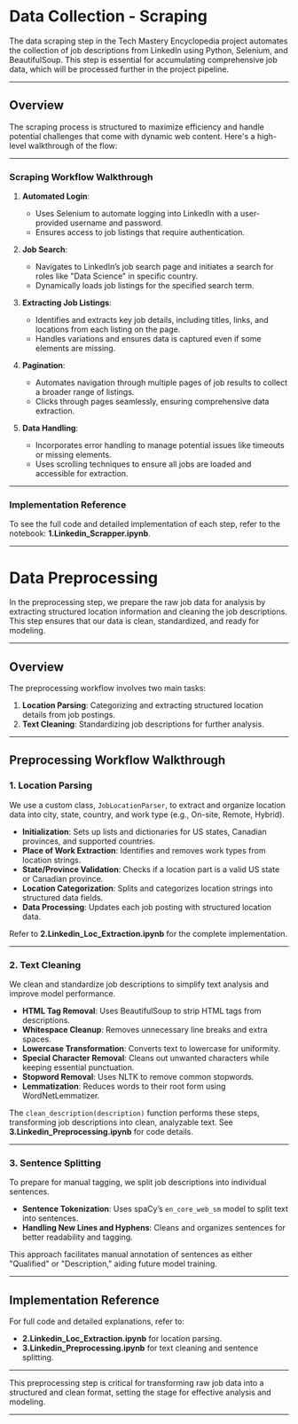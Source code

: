 # Data Collection - Scraping

The data scraping step in the Tech Mastery Encyclopedia project automates the collection of job descriptions from LinkedIn using Python, Selenium, and BeautifulSoup. This step is essential for accumulating comprehensive job data, which will be processed further in the project pipeline.

---

## Overview

The scraping process is structured to maximize efficiency and handle potential challenges that come with dynamic web content. Here's a high-level walkthrough of the flow:

---

### Scraping Workflow Walkthrough

1. **Automated Login**: 
   - Uses Selenium to automate logging into LinkedIn with a user-provided username and password.
   - Ensures access to job listings that require authentication.

2. **Job Search**:
   - Navigates to LinkedIn’s job search page and initiates a search for roles like "Data Science" in specific country.
   - Dynamically loads job listings for the specified search term.

3. **Extracting Job Listings**:
   - Identifies and extracts key job details, including titles, links, and locations from each listing on the page.
   - Handles variations and ensures data is captured even if some elements are missing.

4. **Pagination**:
   - Automates navigation through multiple pages of job results to collect a broader range of listings.
   - Clicks through pages seamlessly, ensuring comprehensive data extraction.

5. **Data Handling**:
   - Incorporates error handling to manage potential issues like timeouts or missing elements.
   - Uses scrolling techniques to ensure all jobs are loaded and accessible for extraction.

---

### Implementation Reference

To see the full code and detailed implementation of each step, refer to the notebook: **1.Linkedin_Scrapper.ipynb**.

---
# Data Preprocessing

In the preprocessing step, we prepare the raw job data for analysis by extracting structured location information and cleaning the job descriptions. This step ensures that our data is clean, standardized, and ready for modeling.

---

## Overview

The preprocessing workflow involves two main tasks:
1. **Location Parsing**: Categorizing and extracting structured location details from job postings.
2. **Text Cleaning**: Standardizing job descriptions for further analysis.

---

## Preprocessing Workflow Walkthrough

### 1. Location Parsing

We use a custom class, `JobLocationParser`, to extract and organize location data into city, state, country, and work type (e.g., On-site, Remote, Hybrid).

- **Initialization**: Sets up lists and dictionaries for US states, Canadian provinces, and supported countries.
- **Place of Work Extraction**: Identifies and removes work types from location strings.
- **State/Province Validation**: Checks if a location part is a valid US state or Canadian province.
- **Location Categorization**: Splits and categorizes location strings into structured data fields.
- **Data Processing**: Updates each job posting with structured location data.

Refer to **2.Linkedin_Loc_Extraction.ipynb** for the complete implementation.

---

### 2. Text Cleaning

We clean and standardize job descriptions to simplify text analysis and improve model performance.

- **HTML Tag Removal**: Uses BeautifulSoup to strip HTML tags from descriptions.
- **Whitespace Cleanup**: Removes unnecessary line breaks and extra spaces.
- **Lowercase Transformation**: Converts text to lowercase for uniformity.
- **Special Character Removal**: Cleans out unwanted characters while keeping essential punctuation.
- **Stopword Removal**: Uses NLTK to remove common stopwords.
- **Lemmatization**: Reduces words to their root form using WordNetLemmatizer.

The `clean_description(description)` function performs these steps, transforming job descriptions into clean, analyzable text. See **3.Linkedin_Preprocessing.ipynb** for code details.

---

### 3. Sentence Splitting

To prepare for manual tagging, we split job descriptions into individual sentences.

- **Sentence Tokenization**: Uses spaCy’s `en_core_web_sm` model to split text into sentences.
- **Handling New Lines and Hyphens**: Cleans and organizes sentences for better readability and tagging.

This approach facilitates manual annotation of sentences as either "Qualified" or "Description," aiding future model training.

---

## Implementation Reference

For full code and detailed explanations, refer to:
- **2.Linkedin_Loc_Extraction.ipynb** for location parsing.
- **3.Linkedin_Preprocessing.ipynb** for text cleaning and sentence splitting.

---

This preprocessing step is critical for transforming raw job data into a structured and clean format, setting the stage for effective analysis and modeling.

---

